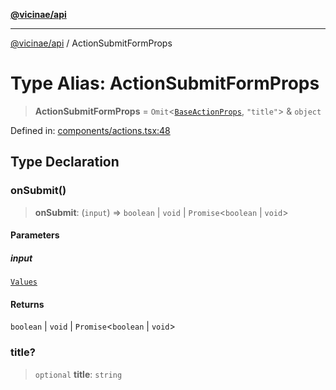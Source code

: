 [**@vicinae/api**](../README.md)

***

[@vicinae/api](../README.md) / ActionSubmitFormProps

# Type Alias: ActionSubmitFormProps

> **ActionSubmitFormProps** = `Omit`\<[`BaseActionProps`](BaseActionProps.md), `"title"`\> & `object`

Defined in: [components/actions.tsx:48](https://github.com/vicinaehq/vicinae/blob/c742d5fc509336339909dd669955b863f086bf4e/api/src/api/components/actions.tsx#L48)

## Type Declaration

### onSubmit()

> **onSubmit**: (`input`) => `boolean` \| `void` \| `Promise`\<`boolean` \| `void`\>

#### Parameters

##### input

[`Values`](../@vicinae/namespaces/Form/type-aliases/Values.md)

#### Returns

`boolean` \| `void` \| `Promise`\<`boolean` \| `void`\>

### title?

> `optional` **title**: `string`
